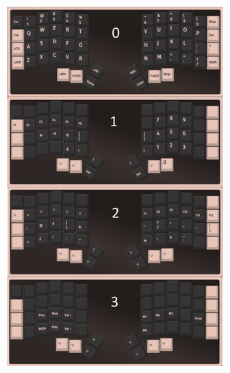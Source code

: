 ![Iris Rev 8](https://github.com/3dAttempt/keyboard_mapping/blob/main/Iris/Rev8/iris_mapping_v1.0.png?raw=true)
